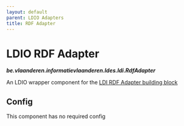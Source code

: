 ```yaml
---
layout: default
parent: LDIO Adapters
title: RDF Adapter
---
```


# LDIO RDF Adapter
***be.vlaanderen.informatievlaanderen.ldes.ldi.RdfAdapter***

An LDIO wrapper component for the [LDI RDF Adapter building block](../../core/ldi-adapters/rdf-adapter)

## Config

This component has no required config